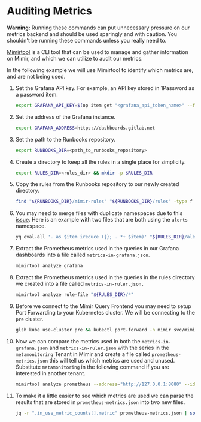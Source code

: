 # Auditing Metrics

**Warning:** Running these commands can put unnecessary pressure on our metrics backend and should be used sparingly and with caution. You shouldn't be running these commands unless you really need to.

[Mimirtool](https://grafana.com/docs/mimir/latest/manage/tools/mimirtool/#analyze) is a CLI tool that can be used to manage and gather information on Mimir, and which we can utilize to audit our metrics.

In the following example we will use Mimirtool to identify which metrics are, and are not being used.

1. Set the Grafana API key. For example, an API key stored in 1Password as a password item.

   ```bash
   export GRAFANA_API_KEY=$(op item get "<grafana_api_token_name>" --fields label=password)
   ```

1. Set the address of the Grafana instance.

   ```bash
   export GRAFANA_ADDRESS=https://dashboards.gitlab.net
   ```

1. Set the path to the Runbooks repository.

   ```bash
   export RUNBOOKS_DIR=<path_to_runbooks_repository>
   ```

1. Create a directory to keep all the rules in a single place for simplicity.

   ```bash
   export RULES_DIR=<rules_dir> && mkdir -p $RULES_DIR
   ```

1. Copy the rules from the Runbooks repository to our newly created directory.

   ```bash
   find "${RUNBOOKS_DIR}/mimir-rules" "${RUNBOOKS_DIR}/rules" -type f \( -name "*.yml" -o -name "*.yaml" \) | xargs -I {} cp {} "${RULES_DIR}/"
   ```

1. You may need to merge files with duplicate namespaces due to this [issue](https://github.com/grafana/mimir/issues/6748). Here is an example with two files that are both using the `alerts` namespace.

   ```bash
   yq eval-all '. as $item ireduce ({}; . *+ $item)' "${RULES_DIR}/alerts.yaml" "${RULES_DIR}/alerts.yml" > "${RULES_DIR}/alerts-merged.yml" && rm "${RULES_DIR}/alerts.yaml" "${RULES_DIR}/alerts.yml"
   ```

1. Extract the Prometheus metrics used in the queries in our Grafana dashboards into a file called `metrics-in-grafana.json`.

   ```bash
   mimirtool analyze grafana
   ```

1. Extract the Prometheus metrics used in the queries in the rules directory we created into a file called `metrics-in-ruler.json.`

   ```bash
   mimirtool analyze rule-file "${RULES_DIR}/*"
   ```

1. Before we connect to the Mimir Query Frontend you may need to setup Port Forwarding to your Kubernetes cluster. We will be connecting to the `pre` cluster.

   ```bash
   glsh kube use-cluster pre && kubectl port-forward -n mimir svc/mimir-query-frontend 8080:8080
   ```

1. Now we can compare the metrics used in both the `metrics-in-grafana.json` and `metrics-in-ruler.json` with the series in the `metamonitoring` Tenant in Mimir and create a file called `prometheus-metrics.json` this will tell us which metrics are used and unused. Substitute `metamonitoring` in the following command if you are interested in another tenant.

   ```bash
   mimirtool analyze prometheus --address="http://127.0.0.1:8080" --id=metamonitoring --prometheus-http-prefix=/prometheus
   ```

1. To make it a little easier to see which metrics are used we can parse the results that are stored in `prometheus-metrics.json` into two new files.

   ```bash
   jq -r ".in_use_metric_counts[].metric" prometheus-metrics.json | sort > used-metrics.txt && jq -r ".additional_metric_counts[].metric" prometheus-metrics.json | sort > unused-metrics.txt
   ```
